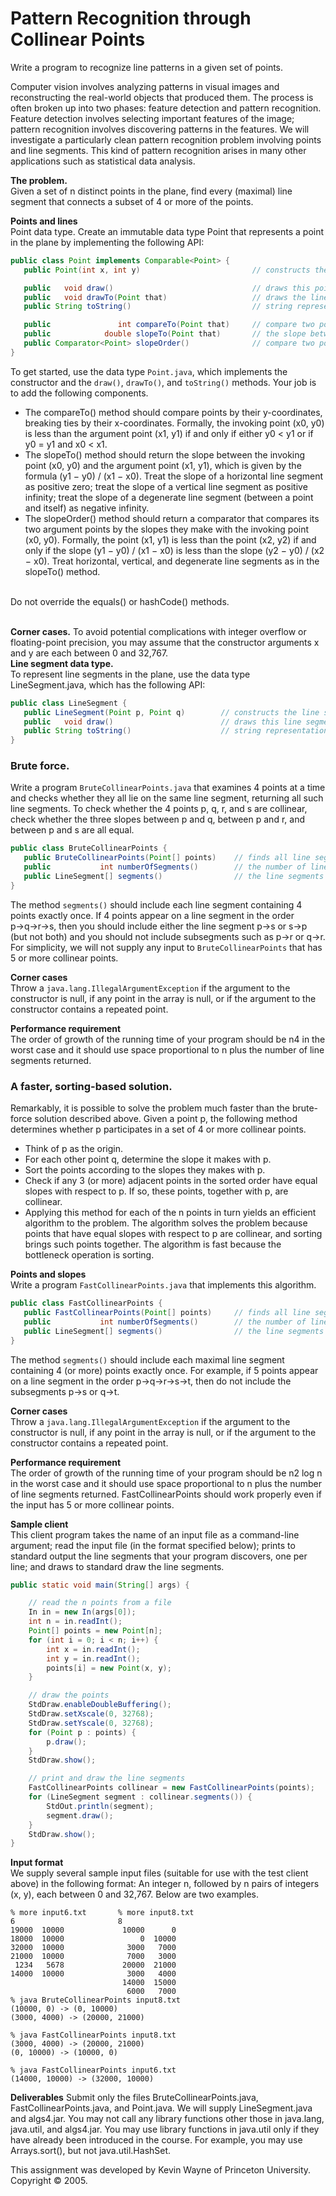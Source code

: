 # Pattern Recognition through Collinear Points

Write a program to recognize line patterns in a given set of points.

Computer vision involves analyzing patterns in visual images and reconstructing the real-world objects that produced them. The process is often broken up into two phases: feature detection and pattern recognition. Feature detection involves selecting important features of the image; pattern recognition involves discovering patterns in the features. We will investigate a particularly clean pattern recognition problem involving points and line segments. This kind of pattern recognition arises in many other applications such as statistical data analysis.

**The problem.** <br>
Given a set of n distinct points in the plane, find every (maximal) line segment that connects a subset of 4 or more of the points.

**Points and lines** <br>
Point data type. Create an immutable data type Point that represents a point in the plane by implementing the following API:

```java
public class Point implements Comparable<Point> {
   public Point(int x, int y)                         // constructs the point (x, y)

   public   void draw()                               // draws this point
   public   void drawTo(Point that)                   // draws the line segment from this point to that point
   public String toString()                           // string representation

   public               int compareTo(Point that)     // compare two points by y-coordinates, breaking ties by x-coordinates
   public            double slopeTo(Point that)       // the slope between this point and that point
   public Comparator<Point> slopeOrder()              // compare two points by slopes they make with this point
}
```

To get started, use the data type `Point.java`, which implements the constructor and the `draw()`, `drawTo()`, and `toString()` methods. Your job is to add the following components.
- The compareTo() method should compare points by their y-coordinates, breaking ties by their x-coordinates. Formally, the invoking point (x0, y0) is less than the argument point (x1, y1) if and only if either y0 < y1 or if y0 = y1 and x0 < x1.
- The slopeTo() method should return the slope between the invoking point (x0, y0) and the argument point (x1, y1), which is given by the formula (y1 − y0) / (x1 − x0). Treat the slope of a horizontal line segment as positive zero; treat the slope of a vertical line segment as positive infinity; treat the slope of a degenerate line segment (between a point and itself) as negative infinity.
- The slopeOrder() method should return a comparator that compares its two argument points by the slopes they make with the invoking point (x0, y0). Formally, the point (x1, y1) is less than the point (x2, y2) if and only if the slope (y1 − y0) / (x1 − x0) is less than the slope (y2 − y0) / (x2 − x0). Treat horizontal, vertical, and degenerate line segments as in the slopeTo() method.

<br>Do not override the equals() or hashCode() methods.<br><br>

**Corner cases.** 
To avoid potential complications with integer overflow or floating-point precision, you may assume that the constructor arguments x and y are each between 0 and 32,767. 
<br>
**Line segment data type.**<br>
To represent line segments in the plane, use the data type LineSegment.java, which has the following API:

```java
public class LineSegment {
   public LineSegment(Point p, Point q)        // constructs the line segment between points p and q
   public   void draw()                        // draws this line segment
   public String toString()                    // string representation
}
```

### Brute force. 

Write a program `BruteCollinearPoints.java` that examines 4 points at a time and checks whether they all lie on the same line segment, returning all such line segments. To check whether the 4 points p, q, r, and s are collinear, check whether the three slopes between p and q, between p and r, and between p and s are all equal.

```java
public class BruteCollinearPoints {
   public BruteCollinearPoints(Point[] points)    // finds all line segments containing 4 points
   public           int numberOfSegments()        // the number of line segments
   public LineSegment[] segments()                // the line segments
}
```

The method `segments()` should include each line segment containing 4 points exactly once. If 4 points appear on a line segment in the order p→q→r→s, then you should include either the line segment p→s or s→p (but not both) and you should not include subsegments such as p→r or q→r. For simplicity, we will not supply any input to `BruteCollinearPoints` that has 5 or more collinear points.

**Corner cases**<br>
Throw a `java.lang.IllegalArgumentException` if the argument to the constructor is null, if any point in the array is null, or if the argument to the constructor contains a repeated point.

**Performance requirement**<br>
The order of growth of the running time of your program should be n4 in the worst case and it should use space proportional to n plus the number of line segments returned.

### A faster, sorting-based solution.
Remarkably, it is possible to solve the problem much faster than the brute-force solution described above. Given a point p, the following method determines whether p participates in a set of 4 or more collinear points.

- Think of p as the origin.
- For each other point q, determine the slope it makes with p.
- Sort the points according to the slopes they makes with p.
- Check if any 3 (or more) adjacent points in the sorted order have equal slopes with respect to p. If so, these points, together with p, are collinear.
- Applying this method for each of the n points in turn yields an efficient algorithm to the problem. The algorithm solves the problem because points that have equal slopes with respect to p are collinear, and sorting brings such points together. The algorithm is fast because the bottleneck operation is sorting.

**Points and slopes**<br>
Write a program `FastCollinearPoints.java` that implements this algorithm.

```java
public class FastCollinearPoints {
   public FastCollinearPoints(Point[] points)     // finds all line segments containing 4 or more points
   public           int numberOfSegments()        // the number of line segments
   public LineSegment[] segments()                // the line segments
}
```
The method `segments()` should include each maximal line segment containing 4 (or more) points exactly once. For example, if 5 points appear on a line segment in the order p→q→r→s→t, then do not include the subsegments p→s or q→t.

**Corner cases**<br>
Throw a `java.lang.IllegalArgumentException` if the argument to the constructor is null, if any point in the array is null, or if the argument to the constructor contains a repeated point.

**Performance requirement**<br>
The order of growth of the running time of your program should be n2 log n in the worst case and it should use space proportional to n plus the number of line segments returned. FastCollinearPoints should work properly even if the input has 5 or more collinear points.

**Sample client**<br>
This client program takes the name of an input file as a command-line argument; read the input file (in the format specified below); prints to standard output the line segments that your program discovers, one per line; and draws to standard draw the line segments.

```java
public static void main(String[] args) {

    // read the n points from a file
    In in = new In(args[0]);
    int n = in.readInt();
    Point[] points = new Point[n];
    for (int i = 0; i < n; i++) {
        int x = in.readInt();
        int y = in.readInt();
        points[i] = new Point(x, y);
    }

    // draw the points
    StdDraw.enableDoubleBuffering();
    StdDraw.setXscale(0, 32768);
    StdDraw.setYscale(0, 32768);
    for (Point p : points) {
        p.draw();
    }
    StdDraw.show();

    // print and draw the line segments
    FastCollinearPoints collinear = new FastCollinearPoints(points);
    for (LineSegment segment : collinear.segments()) {
        StdOut.println(segment);
        segment.draw();
    }
    StdDraw.show();
}
```

**Input format**<br>
We supply several sample input files (suitable for use with the test client above) in the following format: An integer n, followed by n pairs of integers (x, y), each between 0 and 32,767. Below are two examples.

```
% more input6.txt       % more input8.txt
6                       8
19000  10000             10000      0
18000  10000                 0  10000
32000  10000              3000   7000
21000  10000              7000   3000
 1234   5678             20000  21000
14000  10000              3000   4000
                         14000  15000
                          6000   7000
% java BruteCollinearPoints input8.txt
(10000, 0) -> (0, 10000) 
(3000, 4000) -> (20000, 21000) 

% java FastCollinearPoints input8.txt
(3000, 4000) -> (20000, 21000) 
(0, 10000) -> (10000, 0)

% java FastCollinearPoints input6.txt
(14000, 10000) -> (32000, 10000) 
```
**Deliverables**
Submit only the files BruteCollinearPoints.java, FastCollinearPoints.java, and Point.java. We will supply LineSegment.java and algs4.jar. You may not call any library functions other those in java.lang, java.util, and algs4.jar. You may use library functions in java.util only if they have already been introduced in the course. For example, you may use Arrays.sort(), but not java.util.HashSet.

This assignment was developed by Kevin Wayne of Princeton University. 
Copyright © 2005.
